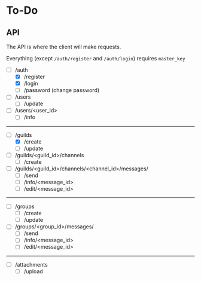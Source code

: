 # To-Do

## API

The API is where the client will make requests.

Everything (except `/auth/register` and `/auth/login`)
requires `master_key`

- [ ] /auth
    - [x] /register
    - [x] /login
    - [ ] /password (change password)

- [ ] /users
    - [ ] /update

- [ ] /users/<user_id>
    - [ ] /info

---

- [ ] /guilds
    - [x] /create
    - [ ] /update

- [ ] /guilds/<guild_id>/channels
    - [ ] /create

- [ ] /guilds/<guild_id>/channels/<channel_id>/messages/
    - [ ] /send
    - [ ] /info/<message_id>
    - [ ] /edit/<message_id>

---

- [ ] /groups
    - [ ] /create
    - [ ] /update

- [ ] /groups/<group_id>/messages/
    - [ ] /send
    - [ ] /info/<message_id>
    - [ ] /edit/<message_id>

---

- [ ] /attachments
    - [ ] /upload
